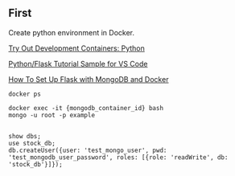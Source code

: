 ## First

Create python environment in Docker.

[Try Out Development Containers: Python](https://github.com/microsoft/vscode-remote-try-python)

[Python/Flask Tutorial Sample for VS Code](https://github.com/microsoft/python-sample-vscode-flask-tutorial/tree/tutorial)

[How To Set Up Flask with MongoDB and Docker](https://www.digitalocean.com/community/tutorials/how-to-set-up-flask-with-mongodb-and-docker)

```
docker ps

docker exec -it {mongodb_container_id} bash
mongo -u root -p example


```

```
show dbs;
use stock_db;
db.createUser({user: 'test_mongo_user', pwd: 'test_mongodb_user_password', roles: [{role: 'readWrite', db: 'stock_db'}]});
```
